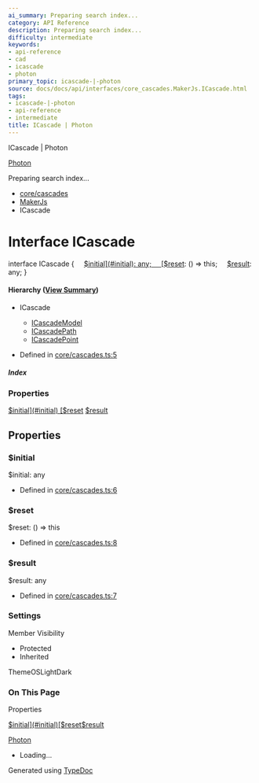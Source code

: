 ```yaml
---
ai_summary: Preparing search index...
category: API Reference
description: Preparing search index...
difficulty: intermediate
keywords:
- api-reference
- cad
- icascade
- photon
primary_topic: icascade-|-photon
source: docs/docs/api/interfaces/core_cascades.MakerJs.ICascade.html
tags:
- icascade-|-photon
- api-reference
- intermediate
title: ICascade | Photon
---
```

ICascade | Photon

[Photon](../index.md)




Preparing search index...

* [core/cascades](../modules/core_cascades.md)
* [MakerJs](../modules/core_cascades.MakerJs.md)
* ICascade

# Interface ICascade

interface ICascade {
    [$initial](#initial): any;
    [$reset](#reset): () => this;
    [$result](#result): any;
}

#### Hierarchy ([View Summary](../hierarchy.md#core/cascades.MakerJs.ICascade))

* ICascade
  + [ICascadeModel](core_cascades.MakerJs.ICascadeModel.md)
  + [ICascadePath](core_cascades.MakerJs.ICascadePath.md)
  + [ICascadePoint](core_cascades.MakerJs.ICascadePoint.md)

* Defined in [core/cascades.ts:5](https://github.com/mwhite454/photon/blob/main/packages/photon/src/core/cascades.ts#L5)

##### Index

### Properties

[$initial](#initial)
[$reset](#reset)
[$result](#result)

## Properties

### $initial

$initial: any

* Defined in [core/cascades.ts:6](https://github.com/mwhite454/photon/blob/main/packages/photon/src/core/cascades.ts#L6)

### $reset

$reset: () => this

* Defined in [core/cascades.ts:8](https://github.com/mwhite454/photon/blob/main/packages/photon/src/core/cascades.ts#L8)

### $result

$result: any

* Defined in [core/cascades.ts:7](https://github.com/mwhite454/photon/blob/main/packages/photon/src/core/cascades.ts#L7)

### Settings

Member Visibility

* Protected
* Inherited

ThemeOSLightDark

### On This Page

Properties

[$initial](#initial)[$reset](#reset)[$result](#result)

[Photon](../index.md)

* Loading...

Generated using [TypeDoc](https://typedoc.org/)
